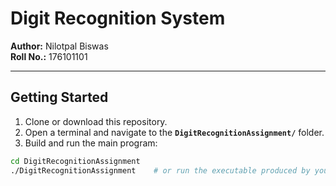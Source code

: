 # Digit Recognition System

**Author:** Nilotpal Biswas  
**Roll No.:** 176101101  

---

## Getting Started

1. Clone or download this repository.  
2. Open a terminal and navigate to the **`DigitRecognitionAssignment/`** folder.  
3. Build and run the main program:

```bash
cd DigitRecognitionAssignment
./DigitRecognitionAssignment    # or run the executable produced by your build system
